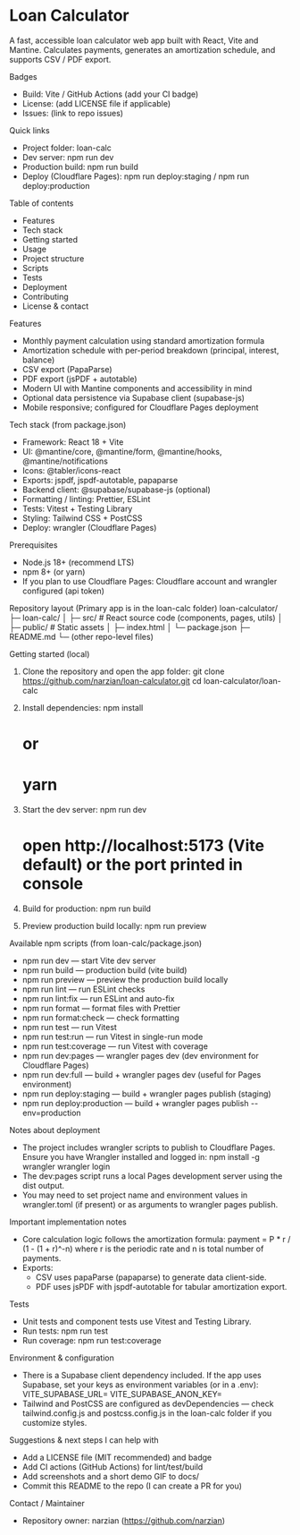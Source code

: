 # Loan Calculator

A fast, accessible loan calculator web app built with React, Vite and Mantine. Calculates payments, generates an amortization schedule, and supports CSV / PDF export.

Badges
- Build: Vite / GitHub Actions (add your CI badge)
- License: (add LICENSE file if applicable)
- Issues: (link to repo issues)

Quick links
- Project folder: loan-calc
- Dev server: npm run dev
- Production build: npm run build
- Deploy (Cloudflare Pages): npm run deploy:staging / npm run deploy:production

Table of contents
- Features
- Tech stack
- Getting started
- Usage
- Project structure
- Scripts
- Tests
- Deployment
- Contributing
- License & contact

Features
- Monthly payment calculation using standard amortization formula
- Amortization schedule with per-period breakdown (principal, interest, balance)
- CSV export (PapaParse)
- PDF export (jsPDF + autotable)
- Modern UI with Mantine components and accessibility in mind
- Optional data persistence via Supabase client (supabase-js)
- Mobile responsive; configured for Cloudflare Pages deployment

Tech stack (from package.json)
- Framework: React 18 + Vite
- UI: @mantine/core, @mantine/form, @mantine/hooks, @mantine/notifications
- Icons: @tabler/icons-react
- Exports: jspdf, jspdf-autotable, papaparse
- Backend client: @supabase/supabase-js (optional)
- Formatting / linting: Prettier, ESLint
- Tests: Vitest + Testing Library
- Styling: Tailwind CSS + PostCSS
- Deploy: wrangler (Cloudflare Pages)

Prerequisites
- Node.js 18+ (recommend LTS)
- npm 8+ (or yarn)
- If you plan to use Cloudflare Pages: Cloudflare account and wrangler configured (api token)

Repository layout
(Primary app is in the loan-calc folder)
loan-calculator/
├─ loan-calc/
│  ├─ src/                # React source code (components, pages, utils)
│  ├─ public/             # Static assets
│  ├─ index.html
│  └─ package.json
├─ README.md
└─ (other repo-level files)

Getting started (local)

1. Clone the repository and open the app folder:
   git clone https://github.com/narzian/loan-calculator.git
   cd loan-calculator/loan-calc

2. Install dependencies:
   npm install
   # or
   # yarn

3. Start the dev server:
   npm run dev
   # open http://localhost:5173 (Vite default) or the port printed in console

4. Build for production:
   npm run build

5. Preview production build locally:
   npm run preview

Available npm scripts (from loan-calc/package.json)
- npm run dev — start Vite dev server
- npm run build — production build (vite build)
- npm run preview — preview the production build locally
- npm run lint — run ESLint checks
- npm run lint:fix — run ESLint and auto-fix
- npm run format — format files with Prettier
- npm run format:check — check formatting
- npm run test — run Vitest
- npm run test:run — run Vitest in single-run mode
- npm run test:coverage — run Vitest with coverage
- npm run dev:pages — wrangler pages dev (dev environment for Cloudflare Pages)
- npm run dev:full — build + wrangler pages dev (useful for Pages environment)
- npm run deploy:staging — build + wrangler pages publish (staging)
- npm run deploy:production — build + wrangler pages publish --env=production

Notes about deployment
- The project includes wrangler scripts to publish to Cloudflare Pages. Ensure you have Wrangler installed and logged in:
  npm install -g wrangler
  wrangler login
- The dev:pages script runs a local Pages development server using the dist output.
- You may need to set project name and environment values in wrangler.toml (if present) or as arguments to wrangler pages publish.

Important implementation notes
- Core calculation logic follows the amortization formula:
  payment = P * r / (1 - (1 + r)^-n)
  where r is the periodic rate and n is total number of payments.
- Exports:
  - CSV uses papaParse (papaparse) to generate data client-side.
  - PDF uses jsPDF with jspdf-autotable for tabular amortization export.

Tests
- Unit tests and component tests use Vitest and Testing Library.
- Run tests:
  npm run test
- Run coverage:
  npm run test:coverage

Environment & configuration
- There is a Supabase client dependency included. If the app uses Supabase, set your keys as environment variables (or in a .env):
  VITE_SUPABASE_URL=
  VITE_SUPABASE_ANON_KEY=
- Tailwind and PostCSS are configured as devDependencies — check tailwind.config.js and postcss.config.js in the loan-calc folder if you customize styles.

Suggestions & next steps I can help with
- Add a LICENSE file (MIT recommended) and badge
- Add CI actions (GitHub Actions) for lint/test/build
- Add screenshots and a short demo GIF to docs/
- Commit this README to the repo (I can create a PR for you)

Contact / Maintainer
- Repository owner: narzian (https://github.com/narzian)